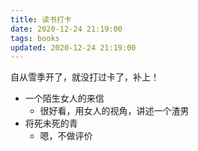 ```yaml
---
title: 读书打卡
date: 2020-12-24 21:19:00
tags: books
updated: 2020-12-24 21:19:00
---
```


自从雪季开了，就没打过卡了，补上！

- 一个陌生女人的来信
    - 很好看，用女人的视角，讲述一个渣男
- 将死未死的青
    - 嗯，不做评价

